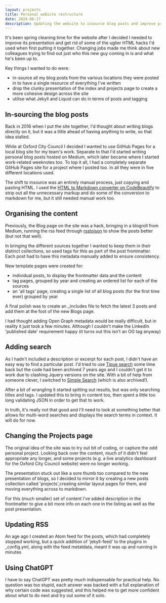 ```yaml
---
layout: projects
title: Personal website restructure
date: 2024-06-17
description: Updating the website to insource blog posts and improve presentation
---
```

It's been spring cleaning time for the website after I decided I needed to improve its presentation and get rid of some of the uglier HTML hacks I'd used when first putting it together. Changing jobs made me think about new colleagues trying to find out just who this new guy coming in is and what he's been up to. 

Key things I wanted to do were:
* in-source all my blog posts from the various locations they were posted in to have a single resource of everything I've written
* drop the clunky presentation of the index and projects page to create a more cohesive design across the site
* utilise what Jekyll and Liquid can do in terms of posts and tagging

## In-sourcing the blog posts
Back in 2016 when I put the site together, I'd thought about writing blogs directly on it, but it was a little ahead of having anything to write, so that idea stalled.

While at Oxford City Council I decided I wanted to use GitHub Pages for a local blog site for my team's work. Separate to that I'd started writing personal blog posts hosted on Medium, which later became where I started work-related weeknotes too. To top it all, I had a completely separate GitHub Pages site for a project where I posted too. In all they were in five different locations used.

The shift to insource was an entirely manual process, just copying and pasting HTML. I used the [HTML to Markdown converter on CodeBeautify](https://codebeautify.org/html-to-markdown) to strip out all the unnecessary markup and do some of the conversion to markdown for me, but it still needed manual work too.

## Organising the content
Previously, the Blog page on the site was a hack, bringing in a blogroll from Medium, running the rss feed through [rsstojson](https://rss2json.com/) to show the posts better (but not that well).

In bringing the different sources together I wanted to keep them in their distinct collections, so used tags for this as part of the post frontmatter. Each post had to have this metadata manually added to ensure consistency.

New template pages were created for:
* individual posts, to display the frontmatter data and the content
* tag pages, grouped by year and creating an ordered list for each of the sources
* an 'all tags' page, creating a single list of all blog posts (for the first time ever) grouped by year

A final polish was to create an _includes file to fetch the latest 3 posts and add them at the foot of the new Blogs page.

I had thought adding Open Graph metadata would be really difficult, but in reality it just took a few minutes. Although I couldn't make the LinkedIn 'published date' requirement happy (it turns out this isn't an OG tag anyway)

## Adding search
As I hadn't included a description or excerpt for each post, I didn't have an easy way to find a particular post. I'd tried to use [Tipue search](https://github.com/jekylltools/jekyll-tipue-search) some time back but the code had been archived 7 years ago and I couldn't get it to work due to clashing Jquery versions on the site. With a bit of help from someone clever, I switched to [Simple Search](https://github.com/christian-fei/Simple-Jekyll-Search) (which is also archived!).

After a bit of wrangling it started spitting out results, but was only searching titles and tags. I updated this to bring in content too, then spent a little too long validating JSON in order to get that to work.

In truth, it's really not that good and I'll need to look at something better that allows for multi-word searches and displays the search terms in context. It will do for now.

## Changing the Projects page
The original idea of the site was to try out bit of coding, or capture the odd personal project. Looking back over the content, much of it didn't feel appropriate any longer, and some projects (e.g. a live analytics dashboard for the Oxford City Council website) were no longer working.

The presentation stuck out like a sore thumb too compared to the new presentation of blogs, so I decided to mirror it by creating a new posts collection called 'projects',creating similar layout pages for them, and moving everything across to markdown.

For this (much smaller) set of content I've added description in the frontmatter to give a bit more info on each one in the listing as well as the post presentation.

## Updating RSS
An age ago I created an Atom feed for the posts, which had completely stopped working, but a quick addition of 'jekyll-feed' to the plugins in _config.yml, along with the feed metatdata, meant it was up and running in minutes

## Using ChatGPT
I have to say ChatGPT was pretty much indispensable for practical help. No question was too stupid, each answer was backed with a full explanation of why certain code was suggested, and this helped me to get more confident about what to do next and try out some of it solo.
